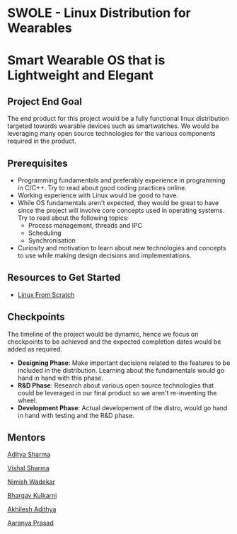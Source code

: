 # SWOLE - Linux Distribution for Wearables
# Smart Wearable OS that is Lightweight and Elegant

## Project End Goal

The end product for this project would be a fully functional linux distribution targeted towards wearable devices such as smartwatches. We would be leveraging many open source technologies for the various components required in the product. 

## Prerequisites

- Programming fundamentals and preferably experience in programming in C/C++. Try to read about good coding practices online.
- Working experience with Linux would be good to have.
- While OS fundamentals aren't expected, they would be great to have since the project will involve core concepts used in operating systems. Try to read about the following topics:
  * Process management, threads and IPC
  * Scheduling
  * Synchronisation
- Curiosity and motivation to learn about new technologies and concepts to use while making design decisions and implementations.


## Resources to Get Started

- [Linux From Scratch](https://www.linuxfromscratch.org/lfs/downloads/11.0/LFS-BOOK-11.0.pdf) 

## Checkpoints

The timeline of the project would be dynamic, hence we focus on checkpoints to be achieved and the expected completion dates would be added as required.

- **Designing Phase**: Make important decisions related to the features to be included in the distribution. Learning about the fundamentals would go hand in hand with this phase.
-  **R&D Phase**: Research about various open source technologies that could be leveraged in our final product so we aren't re-inventing the wheel.
- **Development Phase**: Actual developement of the distro, would go hand in hand with testing and the R&D phase.

## Mentors

[Aditya Sharma](https://github.com/nootums)

[Vishal Sharma](https://github.com/V1shal1800)

[Nimish Wadekar](https://github.com/nimishwadekar)

[Bhargav Kulkarni](https://github.com/wags-1314)

[Akhilesh Adithya](https://github.com/AkhileshAdithya)

[Aaranya Prasad](https://github.com/yrzaa)
